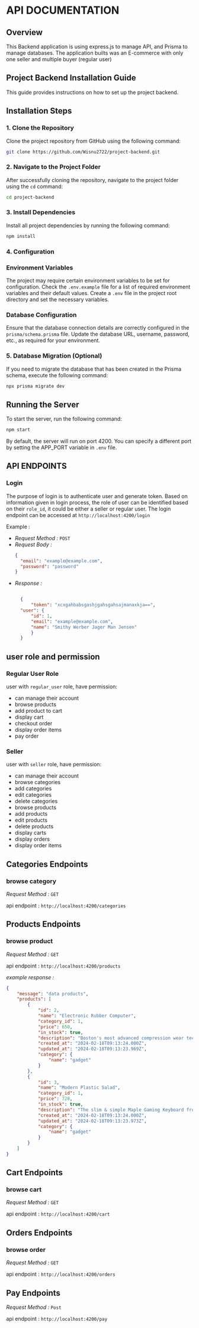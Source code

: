 # API DOCUMENTATION

## Overview
This Backend application is using express.js to manage API, and Prisma to manage databases. The application builts was an E-commerce with only one seller and multiple buyer (regular user)

## Project Backend Installation Guide

This guide provides instructions on how to set up the project backend.

## Installation Steps

### 1. Clone the Repository

Clone the project repository from GitHub using the following command:

```bash
git clone https://github.com/Wisnu2722/project-backend.git
```
### 2. Navigate to the Project Folder

After successfully cloning the repository, navigate to the project folder using the `cd` command:

```bash
cd project-backend
```
### 3. Install Dependencies

Install all project dependencies by running the following command:

```bash
npm install
```
### 4. Configuration

### Environment Variables

The project may require certain environment variables to be set for configuration. Check the `.env.example` file for a list of required environment variables and their default values. Create a `.env` file in the project root directory and set the necessary variables.

### Database Configuration

Ensure that the database connection details are correctly configured in the `prisma/schema.prisma` file. Update the database URL, username, password, etc., as required for your environment.

### 5. Database Migration (Optional)

If you need to migrate the database that has been created in the Prisma schema, execute the following command:

```bash
npx prisma migrate dev
```
## Running the Server

To start the server, run the following command:

```bash
npm start
```
By default, the server will run on port 4200. You can specify a different port by setting the APP_PORT variable in `.env` file.

## API ENDPOINTS


### Login

The purpose of login is to authenticate user and generate token. Based on information given in login process, the role of user can be identified based on their `role_id`, it could be either a seller or regular user. The login endpoint can be accessed at ```http://localhost:4200/login ```

Example :
- *Request Method :* `POST`
- *Request Body :*
  ```json
  {
    "email": "example@example.com",
    "password": "password"
  }
  ```
- *Response :*
  ```json
  
    {
        "token": "xcxgahbabsgashjgahsgahsajmanaxkja==",
    "user": {
        "id": 1,
        "email": "example@example.com",
        "name": "Smithy Werber Jager Man Jensen"
        }
    }

## user role and permission
### Regular User Role

user with `regular_user` role, have permission:
- can manage their account
- browse products
- add product to cart
- display cart
- checkout order
- display order items
- pay order

### Seller
user with `seller` role, have permission:
- can manage their account
- browse categories
- add categories
- edit categories
- delete categories
- browse products
- add products
- edit products
- delete products
- display carts
- display orders
- display order items


## Categories Endpoints
### browse category
*Request Method :* `GET`

api endpoint : `http://localhost:4200/categories`

## Products Endpoints
### browse product
*Request Method :* `GET`

api endpoint : `http://localhost:4200/products`

*example response :*
```json
{
    "message": "data products",
    "products": [
        {
            "id": 2,
            "name": "Electronic Rubber Computer",
            "category_id": 1,
            "price": 650,
            "in_stock": true,
            "description": "Boston's most advanced compression wear technology increases muscle oxygenation, stabilizes active muscles",
            "created_at": "2024-02-18T09:13:24.000Z",
            "updated_at": "2024-02-18T09:13:23.969Z",
            "category": {
                "name": "gadget"
            }
        },
        {
            "id": 3,
            "name": "Modern Plastic Salad",
            "category_id": 1,
            "price": 728,
            "in_stock": true,
            "description": "The slim & simple Maple Gaming Keyboard from Dev Byte comes with a sleek body and 7- Color RGB LED Back-lighting for smart functionality",
            "created_at": "2024-02-18T09:13:24.000Z",
            "updated_at": "2024-02-18T09:13:23.973Z",
            "category": {
                "name": "gadget"
            }
        }
    ]
}
```

## Cart Endpoints
### browse cart
*Request Method :* `GET`

api endpoint : `http://localhost:4200/cart`

## Orders Endpoints
### browse order
*Request Method :* `GET`

api endpoint : `http://localhost:4200/orders`


## Pay Endpoints
*Request Method :* `Post`

api endpoint : `http://localhost:4200/pay`

